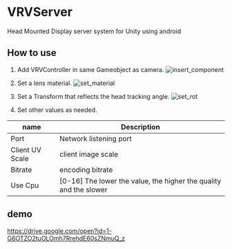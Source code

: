 # VRVServer
Head Mounted Display server system for Unity using android



## How to use

1. Add VRVController in same Gameobject as camera.
![insert_component](http://drive.google.com/uc?export=view&id=1GxA0WWejB7x7Rvl4xpiy8dCTc63ily2e)

2. Set a lens material.
![set_material](http://drive.google.com/uc?export=view&id=19eMjxGDNjke9dSrZDsjL40Vj9l4Jw1eq)

3. Set a Transform that reflects the head tracking angle.
![set_rot](http://drive.google.com/uc?export=view&id=1uzq7VVe5Gk-cPYvvTskv67szkpE2DpJ0)

4. Set other values as needed.

|name|Description|
----|----
|Port|Network listening port|
|Client UV Scale|client image scale|
|Bitrate|encoding bitrate|
|Use Cpu|[0-16] The lower the value, the higher the quality and the slower|

## demo
https://drive.google.com/open?id=1-G6OTZO2tuOLOmh7RrehdE60sZNmuQ_z

